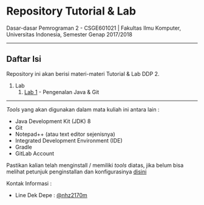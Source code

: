 # Repository Tutorial & Lab
Dasar-dasar Pemrograman 2 - CSGE601021 | Fakultas Ilmu Komputer, Universitas Indonesia, Semester Genap 2017/2018
***


## Daftar Isi

Repository ini akan berisi materi-materi Tutorial & Lab DDP 2.

1. Lab
    1. [Lab 1](https://gitlab.com/DDP2-CSUI/ddp-lab/blob/master/lab_instructions/lab_1/README.md) - Pengenalan Java & Git

***
    
_Tools_ yang akan digunakan dalam mata kuliah ini antara lain :

- Java Development Kit (JDK) 8
- Git
- Notepad++ (atau text editor sejenisnya)
- Integrated Development Environment (IDE)
- Gradle
- GitLab Account

Pastikan kalian telah menginstall / memiliki _tools_ diatas, jika belum bisa melihat petunjuk penginstallan dan
konfigurasinya [disini](https://drive.google.com/file/d/1c1AA-9ju1S82-NYyV7EMyPNwScPpMQsr/view?usp=sharing)

Kontak Informasi :

- Line Dek Depe : [@nhz2170m](https://line.me/R/ti/p/%40nhz2170m)